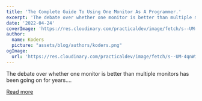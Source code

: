 ```yaml
---
title: 'The Complete Guide To Using One Monitor As A Programmer.'
excerpt: 'The debate over whether one monitor is better than multiple monitors has been going on for years....'
date: '2022-04-24'
coverImage: 'https://res.cloudinary.com/practicaldev/image/fetch/s--UM-4qnWi--/c_imagga_scale,f_auto,fl_progressive,h_420,q_auto,w_1000/https://dev-to-uploads.s3.amazonaws.com/uploads/articles/6p2fmsioliexm71zfcub.png'
author:
  name: Koders
  picture: "assets/blog/authors/koders.png"
ogImage:
  url: 'https://res.cloudinary.com/practicaldev/image/fetch/s--UM-4qnWi--/c_imagga_scale,f_auto,fl_progressive,h_420,q_auto,w_1000/https://dev-to-uploads.s3.amazonaws.com/uploads/articles/6p2fmsioliexm71zfcub.png'
---
```


The debate over whether one monitor is better than multiple monitors has been going on for years....

[Read more](https://dev.to/wiseai/the-complete-guide-to-using-one-monitor-as-a-programmer-4jp6)
